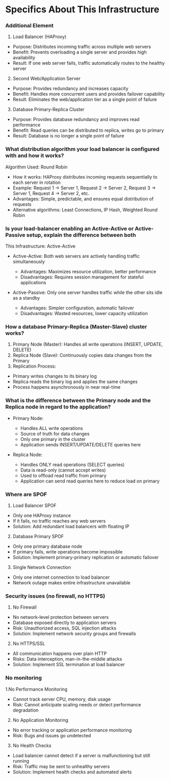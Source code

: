 # Specifics About This Infrastructure
### Additional Element
1. Load Balancer (HAProxy)
- Purpose: Distributes incoming traffic across multiple web servers
- Benefit: Prevents overloading a single server and provides high availability
- Result: If one web server fails, traffic automatically routes to the healthy server

2. Second Web/Application Server
- Purpose: Provides redundancy and increases capacity
- Benefit: Handles more concurrent users and provides failover capability
- Result: Eliminates the web/application tier as a single point of failure

3. Database Primary-Replica Cluster
- Purpose: Provides database redundancy and improves read performance
- Benefit: Read queries can be distributed to replica, writes go to primary
- Result: Database is no longer a single point of failure

### What distribution algorithm your load balancer is configured with and how it works?
Algorithm Used: Round Robin
- How it works: HAProxy distributes incoming requests sequentially to each server in rotation
- Example: Request 1 → Server 1, Request 2 → Server 2, Request 3 → Server 1, Request 4 → Server 2, etc.
- Advantages: Simple, predictable, and ensures equal distribution of requests
- Alternative algorithms: Least Connections, IP Hash, Weighted Round Robin

### Is your load-balancer enabling an Active-Active or Active-Passive setup, explain the difference between both
This Infrastructure: Active-Active

- Active-Active: Both web servers are actively handling traffic simultaneously
  - Advantages: Maximizes resource utilization, better performance
  - Disadvantages: Requires session management for stateful applications

- Active-Passive: Only one server handles traffic while the other sits idle as a standby
  - Advantages: Simpler configuration, automatic failover
  - Disadvantages: Wasted resources, lower capacity utilization
    
### How a database Primary-Replica (Master-Slave) cluster works?
1. Primary Node (Master): Handles all write operations (INSERT, UPDATE, DELETE)
2. Replica Node (Slave): Continuously copies data changes from the Primary
3. Replication Process:
- Primary writes changes to its binary log
- Replica reads the binary log and applies the same changes
- Process happens asynchronously in near real-time

### What is the difference between the Primary node and the Replica node in regard to the application?
- Primary Node:
  - Handles ALL write operations
  - Source of truth for data changes
  - Only one primary in the cluster
  - Application sends INSERT/UPDATE/DELETE queries here

- Replica Node:
  - Handles ONLY read operations (SELECT queries)
  - Data is read-only (cannot accept writes)
  - Used to offload read traffic from primary
  - Application can send read queries here to reduce load on primary

### Where are SPOF
1. Load Balancer SPOF
- Only one HAProxy instance
- If it fails, no traffic reaches any web servers
- Solution: Add redundant load balancers with floating IP
2. Database Primary SPOF
- Only one primary database node
- If primary fails, write operations become impossible
- Solution: Implement primary-primary replication or automatic failover
3. Single Network Connection
- Only one internet connection to load balancer
- Network outage makes entire infrastructure unavailable

### Security issues (no firewall, no HTTPS)
1. No Firewall
- No network-level protection between servers
- Database exposed directly to application servers
- Risk: Unauthorized access, SQL injection attacks
- Solution: Implement network security groups and firewalls
2. No HTTPS/SSL
- All communication happens over plain HTTP
- Risks: Data interception, man-in-the-middle attacks
- Solution: Implement SSL termination at load balancer

### No monitoring
1.No Performance Monitoring
- Cannot track server CPU, memory, disk usage
- Risk: Cannot anticipate scaling needs or detect performance degradation

2. No Application Monitoring
- No error tracking or application performance monitoring
- Risk: Bugs and issues go undetected

3. No Health Checks
- Load balancer cannot detect if a server is malfunctioning but still running
- Risk: Traffic may be sent to unhealthy servers
- Solution: Implement health checks and automated alerts
